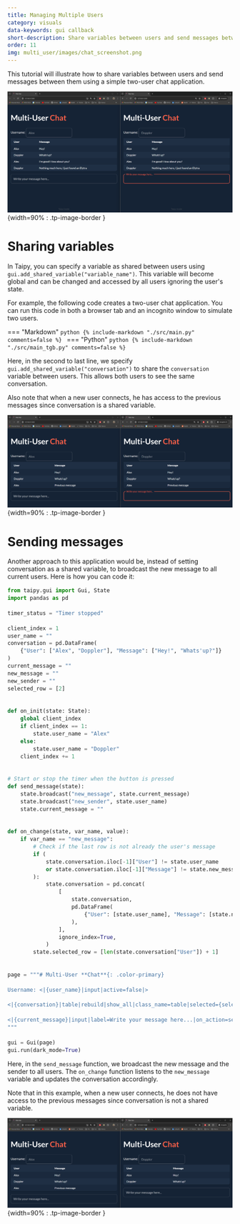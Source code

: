 ```yaml
---
title: Managing Multiple Users
category: visuals
data-keywords: gui callback
short-description: Share variables between users and send messages between them.
order: 11
img: multi_user/images/chat_screenshot.png
---
```


This tutorial will illustrate how to share variables between users and send messages
between them using a simple two-user chat application.

![Chat Application](images/chat_screenshot.png){width=90% : .tp-image-border }


# Sharing variables

In Taipy, you can specify a variable as shared between users using
`gui.add_shared_variable("variable_name")`. This variable will become global and
can be changed and accessed by all users ignoring the user's state.

For example, the following code creates a two-user chat application. You can run
this code in both a browser tab and an incognito window to simulate two users.

=== "Markdown"
    ```python
    {%
    include-markdown "./src/main.py"
    comments=false
    %}
    ```
=== "Python"
    ```python
    {%
    include-markdown "./src/main_tgb.py"
    comments=false
    %}
    ```

Here, in the second to last line, we specify
`gui.add_shared_variable("conversation")` to share the `conversation` variable
between users. This allows both users to see the same conversation.

Also note that when a new user connects, he has access to the previous messages
since conversation is a shared variable.

![Broadcasted Message Screenshot](images/shared_msg.png){width=90% : .tp-image-border }

# Sending messages

Another approach to this application would be, instead of setting conversation as
a shared variable, to broadcast the new message to all current users. Here is how
you can code it:

```python
from taipy.gui import Gui, State
import pandas as pd

timer_status = "Timer stopped"

client_index = 1
user_name = ""
conversation = pd.DataFrame(
    {"User": ["Alex", "Doppler"], "Message": ["Hey!", "Whats'up?"]}
)
current_message = ""
new_message = ""
new_sender = ""
selected_row = [2]


def on_init(state: State):
    global client_index
    if client_index == 1:
        state.user_name = "Alex"
    else:
        state.user_name = "Doppler"
    client_index += 1


# Start or stop the timer when the button is pressed
def send_message(state):
    state.broadcast("new_message", state.current_message)
    state.broadcast("new_sender", state.user_name)
    state.current_message = ""


def on_change(state, var_name, value):
    if var_name == "new_message":
        # Check if the last row is not already the user's message
        if (
            state.conversation.iloc[-1]["User"] != state.user_name
            or state.conversation.iloc[-1]["Message"] != state.new_message
        ):
            state.conversation = pd.concat(
                [
                    state.conversation,
                    pd.DataFrame(
                        {"User": [state.user_name], "Message": [state.new_message]}
                    ),
                ],
                ignore_index=True,
            )
        state.selected_row = [len(state.conversation["User"]) + 1]


page = """# Multi-User **Chat**{: .color-primary}

Username: <|{user_name}|input|active=false|>

<|{conversation}|table|rebuild|show_all|class_name=table|selected={selected_row}|>

<|{current_message}|input|label=Write your message here...|on_action=send_message|class_name=fullwidth|change_delay=-1|>
"""

gui = Gui(page)
gui.run(dark_mode=True)
```

Here, in the `send_message` function, we broadcast the new message and the sender
to all users. The `on_change` function listens to the `new_message` variable and
updates the conversation accordingly.

Note that in this example, when a new user connects, he does not have access to the
previous messages since conversation is not a shared variable.

![Broadcasted Message Screenshot](images/broadcasted_msg.png){width=90% : .tp-image-border }